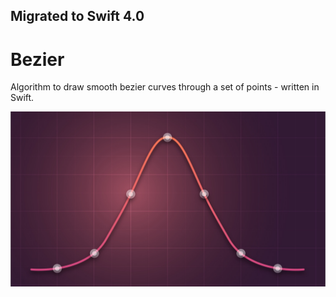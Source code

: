 ## Migrated to Swift 4.0

# Bezier
Algorithm to draw smooth bezier curves through a set of points - written in Swift.

![Bezier](https://github.com/Ramshandilya/Bezier/blob/master/Resources/Bezier.jpg)
